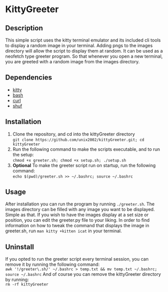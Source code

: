 # KittyGreeter

## Description
This simple script uses the kitty terminal emulator and its included cli tools to display a random image in your terminal.
Adding pngs to the images directory will allow the script to display them at random. It can be used as a neofetch type greeter program.
So that whenever you open a new terminal, you are greeted with a random image from the images directory.

## Dependencies
- [kitty](https://sw.kovidgoyal.net/kitty/index.html)
- [bash](https://www.gnu.org/software/bash/)
- [curl](https://curl.se/)
- [shuf](https://www.gnu.org/software/coreutils/manual/html_node/shuf-invocation.html)

## Installation
1. Clone the repository, and cd into the kittyGreeter directory\
```git clone https://github.com/unix2002/kittyGreeter.git; cd kittyGreeter```
2. Run the following command to make the scripts executable, and to run the setup:\
```chmod +x greeter.sh; chmod +x setup.sh; ./setup.sh```
3. **Optional** To make the greeter script run on startup, run the following command:\
```echo $(pwd)/greeter.sh >> ~/.bashrc; source ~/.bashrc```

## Usage
After installation you can run the program  by running ```./greeter.sh```. The images directory can be filled with any image you want to be displayed.
Simple as that. If you wish to have the images display at a set size or position, you can edit the greeter.py file to your liking.
In order to find information on how to tweak the command that displays the image in greeter.sh, run ```man kitty +kitten icat``` in your terminal.

## Uninstall
If you opted to run the greeter script every terminal session, you can remove it by running the following command:\
```awk '!/greeter\.sh/' ~/.bashrc > temp.txt && mv temp.txt ~/.bashrc; source ~/.bashrc```
And of course you can remove the kittyGreeter directory by running:\
```rm -rf kittyGreeter```
